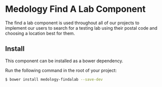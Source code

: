# Medology Find A Lab Component

The find a lab component is used throughout all of our projects to implement our users to search
for a testing lab using their postal code and choosing a location best for them.

## Install
This component can be installed as a bower dependency.

Run the following command in the root of your project:
```bash
$ bower install medology-findalab --save-dev
```
